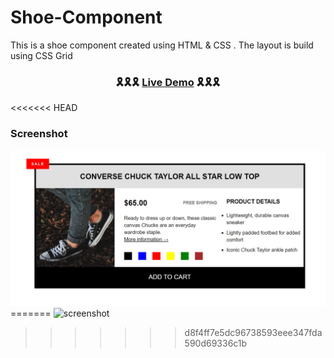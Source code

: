 # Shoe-Component

This is a shoe component created using HTML & CSS . The layout is build using CSS Grid

### <center>🎗🎗🎗 [Live Demo](https://enigm413.github.io/Shoe-Component/) 🎗🎗🎗</center>

<<<<<<< HEAD
### Screenshot

<img src="Images/screenshot.png" alt="screenshot" width="850px">
=======
<img src="Images/screenshot" alt="screenshot" width="800px">


>>>>>>> d8f4ff7e5dc96738593eee347fda590d69336c1b
